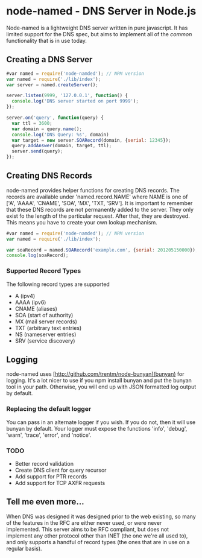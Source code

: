 # node-named - DNS Server in Node.js

Node-named is a lightweight DNS server written in pure javascript. It has
limited support for the DNS spec, but aims to implement all of the *common*
functionality that is in use today. 



## Creating a DNS Server

```javascript
#var named = require('node-namded'); // NPM version
var named = require('./lib/index');
var server = named.createServer();

server.listen(9999, '127.0.0.1', function() {
  console.log('DNS server started on port 9999');
});

server.on('query', function(query) {
  var ttl = 3600;
  var domain = query.name();
  console.log('DNS Query: %s', domain)
  var target = new server.SOARecord(domain, {serial: 12345});
  query.addAnswer(domain, target, ttl);
  server.send(query);
});
```

## Creating DNS Records

node-named provides helper functions for creating DNS records. 
The records are available under 'named.record.NAME' where NAME is one
of ['A', 'AAAA', 'CNAME', 'SOA', 'MX', 'TXT, 'SRV']. It is important to 
remember that these DNS records are not permanently added to the server. 
They only exist fo the length of the particular request. After that, they are
destroyed. This means you have to create your own lookup mechanism.

```javascript
#var named = require('node-namded'); // NPM version
var named = require('./lib/index');

var soaRecord = named.SOARecord('example.com', {serial: 201205150000});
console.log(soaRecord);
```

### Supported Record Types

The following record types are supported

 * A (ipv4)
 * AAAA (ipv6)
 * CNAME (aliases)
 * SOA (start of authority)
 * MX (mail server records)
 * TXT (arbitrary text entries)
 * NS (nameserver entries)
 * SRV (service discovery)

## Logging

node-named uses [http://github.com/trentm/node-bunyan](bunyan) for logging.
It's a lot nicer to use if you npm install bunyan and put the bunyan tool in
your path. Otherwise, you will end up with JSON formatted log output by default.

### Replacing the default logger

You can pass in an alternate logger if you wish. If you do not, then it will use
bunyan by default. Your logger must expose the functions 'info', 'debug',
'warn', 'trace', 'error', and 'notice'.

### TODO

 * Better record validation
 * Create DNS client for query recursor
 * Add support for PTR records
 * Add support for TCP AXFR requests

## Tell me even more...

When DNS was designed it was designed prior
to the web existing, so many of the features in the RFC are either never used,
or were never implemented. This server aims to be RFC compliant, but does not
implement any other protocol other than INET (the one we're all used to), and
only supports a handful of record types (the ones that are in use on a regular
basis).
